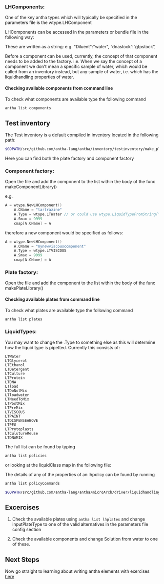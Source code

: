 ### LHComponents:

One of the key antha types which will typically be specified in the parameters file is the wtype.LHComponent

LHComponents can be accessed in the parameters or bundle file in the following way:

These are written as a string: e.g. 
"Diluent":"water",
“dnastock”:”gfpstock”,

Before a component can be used, currently, the concept of that component needs to be added to the factory.
i.e. When we say the concept of a component we don't mean a specific sample of water, which would be called from an inventory instead, but any sample of water, i.e. which has the liquidhandling properties of water.

#### Checking available components from command line
To check what components are available type the following command

```bash
antha list components
```

## Test inventory
The Test inventory is a default compiled in inventory located in the following path:

```bash
$GOPATH/src/github.com/antha-lang/antha/inventory/testinventory/make_plate_library.go
```

Here you can find both the plate factory and component factory

### Component factory:

Open the file and add the component to the list within the body of the func makeComponentLibrary()

e.g.

```go
A = wtype.NewLHComponent()
	A.CName = "tartrazine"
	A.Type = wtype.LTWater // or could use wtype.LiquidTypeFromString("water")
	A.Smax = 9999
	cmap[A.CName] = A
```

therefore a new component would be specified as follows:

```go
A = wtype.NewLHComponent()
    A.CName = "mynewviscouscomponent"
    A.Type = wtype.LTVISCOUS
    A.Smax = 9999
    cmap[A.CName] = A
```

### Plate factory:

Open the file and add the component to the list within the body of the func makePlateLibrary()


#### Checking available plates from command line
To check what plates are available type the following command

```bash
antha list plates
```

### LiquidTypes:
	
You may want to change the .Type to something else as this will determine how the liquid type is pipetted. 
Currently this consists of:

	LTWater
	LTGlycerol
	LTEthanol
	LTDetergent
	LTCulture
	LTProtein
	LTDNA
	LTload
	LTDoNotMix
	LTloadwater
	LTNeedToMix
	LTPostMix
	LTPreMix
	LTVISCOUS
	LTPAINT
	LTDISPENSEABOVE
	LTPEG
	LTProtoplasts
	LTCulutureReuse
	LTDNAMIX
	
The full list can be found by typing 

```bash
antha list policies
```

or looking at the liquidClass map in the following file: 


The details of any of the properties of an lhpolicy can be found by running 

```bash
antha list policyCommands
```

```bash
$GOPATH/src/github.com/antha-lang/antha/microArch/driver/liquidhandling/makelhpolicy.go
```


## Excercises

1. Check the available plates using ```antha list lhplates``` and change inputPlateType to one of the valid alternatives in the parameters file config section

2. Check the available components and change Solution from water to one of these.

## Next Steps
Now go straight to learning about writing antha elements with exercises [here](../../../Exercises/LiquidHandlingExercises/README.md) 
